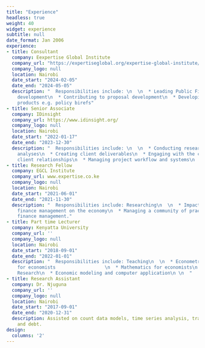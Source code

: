 ```yaml
---
title: "Experience"
headless: true
weight: 40
widget: experience
subtitle: null
date_format: Jan 2006
experience:
- title: Consultant
  company: Eexpertise Global Institute
  company_url: "https://expertiseglobal.org/expertise-global-institute/"
  company_logo: null
  location: Nairobi
  date_start: "2024-02-05"
  date_end: "2024-05-05"
  description: "  Responsibilities include: \n  \n  * Leading Public Finance Dashboard
    development\n  * Contributing to proposal development\n  * Developing knowledge
    products e.g. policy birefs"
- title: Senior Associate
  company: IDinsight
  company_url: https://www.idinsight.org/
  company_logo: null
  location: Nairobi
  date_start: "2022-01-17"
  date_end: "2023-12-30"
  description: "  Responsibilities include: \n  \n  * Conducting research and technical
    analyses\n  * Creating client deliverables\n  * Engaging with the client and managing
    client relationships\n  * Managing project workflow and systems\n  "
- title: Research Fellow
  company: EGCL Institute
  company_url: www.expertise.co.ke
  company_logo: null
  location: Nairobi
  date_start: "2021-06-01"
  date_end: "2021-11-30"
  description: "  Responsibilities include: Researching\n  \n  * Impact of public
    finance management on the economy\n  * Managing a community of practice on public
    finance management."
- title: Part time Lecturer
  company: Kenyatta University
  company_url: ''
  company_logo: null
  location: Nairobi
  date_start: "2018-09-01"
  date_end: "2022-01-01"
  description: "  Responsibilities include: Teaching\n  \n  * Econometrics \n  * Statistics
    for economists                  \n  * Mathematics for economists\n  * Operational
    Research\n  * Economic modeling and computer application\n \n  "
- title: Research Assistant
  company: Dr. Njuguna
  company_url: ''
  company_logo: null
  location: Nairobi
  date_start: "2017-09-01"
  date_end: "2020-12-31"
  description: Assisted on count data models, time series analysis, trade models,
    and debt.
design:
  columns: '2'
---
```

